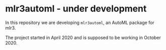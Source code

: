 # mlr3automl - under development

In this repository we are developing `mlr3automl`, an AutoML package for mlr3.  

The project started in April 2020 and is supposed to be working in October 2020.
